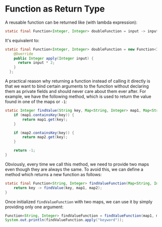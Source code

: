 # Function as Return Type

A reusable function can be returned like (with lambda expression):

```java
static final Function<Integer, Integer> doubleFunction = input -> input * 2;
```

It's equivalent to:

```java
static final Function<Integer, Integer> doubleFunction = new Function<Integer, Integer>() {
    @Override
    public Integer apply(Integer input) {
      return input * 2;
    }
  };
```

A practical reason why returning a function instead of calling it directly is that we want to bind certain arguments to the function without declaring them as private fields and should never care about them ever after. For example, we have the following method, which is used to return the value found in one of the maps or `-1`:

```java
static Integer findValue(String key, Map<String, Integer> map1, Map<String, Integer> map2) {
    if (map1.containsKey(key)) {
        return map1.get(key);
    }

    if (map2.containsKey(key)) {
        return map2.get(key);
    }

    return -1;
}
```

Obviously, every time we call this method, we need to provide two maps even though they are always the same. To avoid this, we can define a method which returns a new function as follows:

```java
static final Function<String, Integer> findValueFunction(Map<String, Integer> map1, Map<String, Integer> map2) {
    return key -> findValue(key, map1, map2);
}
```

Once initialized `findValueFunction` with two maps, we can use it by simply providing only one argument:


```java
Function<String, Integer> findValueFunction = findValueFunction(map1, map2);
System.out.println(findValueFunction.apply("keyword"));
```
